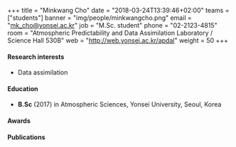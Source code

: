 +++
title = "Minkwang Cho"
date = "2018-03-24T13:39:46+02:00"
teams = ["students"]
banner = "img/people/minkwangcho.png"
email = "mk_cho@yonsei.ac.kr"
job = "M.Sc. student"
phone = "02-2123-4815"
room = "Atmospheric Predictability and Data Assimilation Laboratory / Science Hall 530B"
web = "http://web.yonsei.ac.kr/apdal"
weight = 50
+++

#### Research interests
+ Data assimilation


#### Education
 + **B.Sc** (2017) in Atmospheric Sciences, Yonsei University, Seoul, Korea


#### Awards


#### Publications
